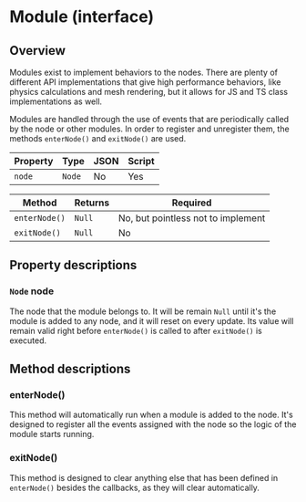 # Module (interface)

## Overview

Modules exist to implement behaviors to the nodes. There are plenty of different API implementations that give high performance behaviors, like physics calculations and mesh rendering, but it allows for JS and TS class implementations as well.

Modules are handled through the use of events that are periodically called by the node or other modules. In order to register and unregister them, the methods `enterNode()` and `exitNode()` are used.

| Property | Type | JSON | Script |
|----------|------|------|--------|
| `node` | `Node` | No | Yes |

| Method | Returns | Required |
|--------|---------|----------|
| `enterNode()` | `Null` | No, but pointless not to implement |
| `exitNode()` | `Null` | No |

## Property descriptions

### `Node` node

The node that the module belongs to. It will be remain `Null` until it's the module is added to any node, and it will reset on every update. Its value will remain valid right before `enterNode()` is called to after `exitNode()` is executed.

## Method descriptions

### enterNode()

This method will automatically run when a module is added to the node. It's designed to register all the events assigned with the node so the logic of the module starts running.

### exitNode()

This method is designed to clear anything else that has been defined in `enterNode()` besides the callbacks, as they will clear automatically.

